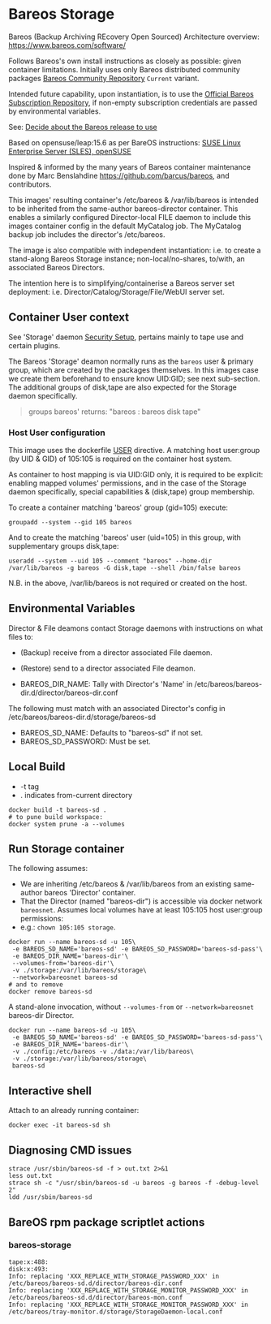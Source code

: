 # Bareos Storage

Bareos (Backup Archiving REcovery Open Sourced) Architecture overview: https://www.bareos.com/software/

Follows Bareos's own install instructions as closely as possible: given container limitations.
Initially uses only Bareos distributed community packages [Bareos Community Repository](https://download.bareos.org/current) `Current` variant.

Intended future capability, upon instantiation, is to use the [Official Bareos Subscription Repository](https://download.bareos.com/bareos/release/),
if non-empty subscription credentials are passed by environmental variables.

See: [Decide about the Bareos release to use](https://docs.bareos.org/IntroductionAndTutorial/InstallingBareos.html#decide-about-the-bareos-release-to-use)

Based on opensuse/leap:15.6 as per BareOS instructions:
[SUSE Linux Enterprise Server (SLES), openSUSE](https://docs.bareos.org/IntroductionAndTutorial/InstallingBareos.html#install-on-suse-based-linux-distributions)

Inspired & informed by the many years of Bareos container maintenance done by Marc Benslahdine https://github.com/barcus/bareos, and contributors.

This images' resulting container's /etc/bareos & /var/lib/bareos is intended to be inherited from the same-author bareos-director container.
This enables a similarly configured Director-local FILE daemon to include this images container config in the default MyCatalog job.
The MyCatalog backup job includes the director's /etc/bareos.

The image is also compatible with independent instantiation: i.e. to create a stand-along Bareos Storage instance;
non-local/no-shares, to/with, an associated Bareos Directors.

The intention here is to simplifying/containerise a Bareos server set deployment:
i.e. Director/Catalog/Storage/File/WebUI server set.

## Container User context

See 'Storage' daemon [Security Setup](https://docs.bareos.org/TasksAndConcepts/Plugins.html#security-setup),
pertains mainly to tape use and certain plugins.

The Bareos 'Storage' deamon normally runs as the `bareos` user & primary group,
which are created by the packages themselves.
In this images case we create them beforehand to ensure know UID:GID; see next sub-section. 
The additional groups of disk,tape are also expected for the Storage daemon specifically.

> groups bareos' returns: "bareos : bareos disk tape"

### Host User configuration

This image uses the dockerfile [USER](https://docs.docker.com/reference/dockerfile/#user) directive.
A matching host user:group (by UID & GID) of 105:105 is required on the container host system.

As container to host mapping is via UID:GID only,
it is required to be explicit: enabling mapped volumes' permissions,
and in the case of the Storage daemon specifically,
special capabilities & (disk,tape) group membership.

To create a container matching 'bareos' group (gid=105) execute:
```shell
groupadd --system --gid 105 bareos
```
And to create the matching 'bareos' user (uid=105) in this group, with supplementary groups disk,tape:
```shell
useradd --system --uid 105 --comment "bareos" --home-dir /var/lib/bareos -g bareos -G disk,tape --shell /bin/false bareos
```
N.B. in the above, /var/lib/bareos is not required or created on the host.

## Environmental Variables

Director & File deamons contact Storage daemons with instructions on what files to:
- (Backup) receive from a director associated File daemon.
- (Restore) send to a director associated File deamon.

- BAREOS_DIR_NAME: Tally with Director's 'Name' in /etc/bareos/bareos-dir.d/director/bareos-dir.conf

The following must match with an associated Director's config in /etc/bareos/bareos-dir.d/storage/bareos-sd
- BAREOS_SD_NAME:  Defaults to "bareos-sd" if not set.
- BAREOS_SD_PASSWORD: Must be set.



## Local Build
- -t tag <name>
- . indicates from-current directory

```shell
docker build -t bareos-sd .
# to pune build workspace:
docker system prune -a --volumes
```

## Run Storage container

The following assumes:
- We are inheriting /etc/bareos & /var/lib/bareos from an existing same-author bareos 'Director' container.
- That the Director (named "bareos-dir") is accessible via docker network `bareosnet`.
Assumes local volumes have at least 105:105 host user:group permissions:
- e.g.: `chown 105:105 storage`.
```shell
docker run --name bareos-sd -u 105\
 -e BAREOS_SD_NAME='bareos-sd' -e BAREOS_SD_PASSWORD='bareos-sd-pass'\
 -e BAREOS_DIR_NAME='bareos-dir'\
 --volumes-from='bareos-dir'\
 -v ./storage:/var/lib/bareos/storage\
 --network=bareosnet bareos-sd
# and to remove
docker remove bareos-sd
```

A stand-alone invocation, without `--volumes-from` or `--network=bareosnet` bareos-dir Director.
```shell
docker run --name bareos-sd -u 105\
 -e BAREOS_SD_NAME='bareos-sd' -e BAREOS_SD_PASSWORD='bareos-sd-pass'\
 -e BAREOS_DIR_NAME='bareos-dir'\
 -v ./config:/etc/bareos -v ./data:/var/lib/bareos\
 -v ./storage:/var/lib/bareos/storage\
 bareos-sd
```

## Interactive shell

Attach to an already running container:
```shell
docker exec -it bareos-sd sh
```

## Diagnosing CMD issues

```shell
strace /usr/sbin/bareos-sd -f > out.txt 2>&1
less out.txt
strace sh -c "/usr/sbin/bareos-sd -u bareos -g bareos -f -debug-level 2"
ldd /usr/sbin/bareos-sd
```

## BareOS rpm package scriptlet actions

### bareos-storage

```shell
tape:x:488:
disk:x:493:
Info: replacing 'XXX_REPLACE_WITH_STORAGE_PASSWORD_XXX' in /etc/bareos/bareos-sd.d/director/bareos-dir.conf
Info: replacing 'XXX_REPLACE_WITH_STORAGE_MONITOR_PASSWORD_XXX' in /etc/bareos/bareos-sd.d/director/bareos-mon.conf
Info: replacing 'XXX_REPLACE_WITH_STORAGE_MONITOR_PASSWORD_XXX' in /etc/bareos/tray-monitor.d/storage/StorageDaemon-local.conf
```
